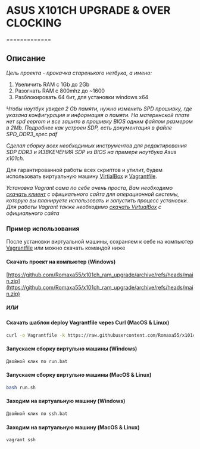 # ASUS X101CH UPGRADE & OVER CLOCKING
=============

## Описание
_Цель проекта - прокачка старенького нетбука, а имено:_
1. Увеличить RAM с 1Gb до 2Gb 
2. Разогнать RAM с 800mhz до ~1600
3. Разблокировать 64 бит, для установки windows x64

_Чтобы ноутбук увидел 2 Gb памяти, нужно изменить SPD прошивку, где указана конфигурация и информация о памяти. На материнской плате нет spd eeprom и все зашито в прошивку BIOS одним файлом размером в 2Mb. Подробнее как устроен SDP, есть документация в файле *SPD_DDR3_spec.pdf*_

_Сделал сборку всех необходимых инструментов для редактирования SDP DDR3 и ИЗВKЕЧЕНИЯ SDP из BIOS на примере ноутбука Asus x101ch._  

Для гарантированной работы всех скриптов и утилит, будем использовать виртуальную машину [VirtialBox](https://www.virtualbox.org/wiki/Downloads) и [Vagrantfile](https://www.vagrantup.com/downloads).

_Установка Vagrant сама по себе очень проста, Вам необходимо [скачать клиент](https://www.vagrantup.com/downloads) с официального сайта для операционной системы, которую вы планируете использовать и запустить процесс установки. Для работы Vagrant также необходимо [скачать VirtualBox](https://www.virtualbox.org/wiki/Downloads) с официального сайта_

### Пример использования
После установки виртуальной машины, сохраняем к себе на компьютер [Vagrantfile](https://raw.githubusercontent.com/Romaxa55/x101ch_ram_upgrade/main/VagrantFile) или можно скачать командой ниже
 
#### Скачать проект на компьютер  (Windows)

[https://github.com/Romaxa55/x101ch_ram_upgrade/archive/refs/heads/main.zip](https://github.com/Romaxa55/x101ch_ram_upgrade/archive/refs/heads/main.zip)

##### ИЛИ

#### Скачать шаблон deploy Vagrantfile через Curl (MacOS & Linux)
```bash
curl -o Vagrantfile -k https://raw.githubusercontent.com/Romaxa55/x101ch_ram_upgrade/main/VagrantFile
```

#### Запускаем сборку виртульно машины (Windows)
```bash
Двойной клик по run.bat
```

#### Запускаем сборку виртульно машины (MacOS & Linux)
```bash
bash run.sh
```

#### Заходим на виртуальную машину (Windows)
```bash
Двойной клик по ssh.bat
```

#### Заходим на виртуальную машину (MacOS & Linux)
```bash
vagrant ssh
```


